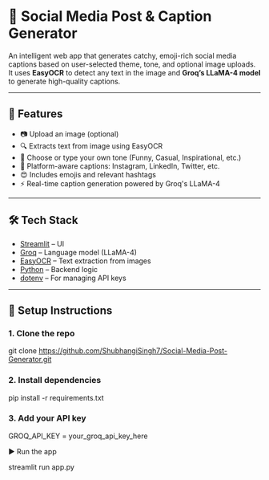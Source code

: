 # 📸 Social Media Post & Caption Generator

An intelligent web app that generates catchy, emoji-rich social media captions based on user-selected theme, tone, and optional image uploads. It uses **EasyOCR** to detect any text in the image and **Groq’s LLaMA-4 model** to generate high-quality captions.

---

## 🚀 Features

- 📷 Upload an image (optional)
- 🔍 Extracts text from image using EasyOCR
- 🎯 Choose or type your own tone (Funny, Casual, Inspirational, etc.)
- 📱 Platform-aware captions: Instagram, LinkedIn, Twitter, etc.
- 😍 Includes emojis and relevant hashtags
- ⚡ Real-time caption generation powered by Groq's LLaMA-4

---

## 🛠 Tech Stack

- [Streamlit](https://streamlit.io/) – UI
- [Groq](https://console.groq.com/) – Language model (LLaMA-4)
- [EasyOCR](https://github.com/JaidedAI/EasyOCR) – Text extraction from images
- [Python](https://www.python.org/) – Backend logic
- [dotenv](https://pypi.org/project/python-dotenv/) – For managing API keys

---

## 🔧 Setup Instructions

### 1. Clone the repo

git clone https://github.com/ShubhangiSingh7/Social-Media-Post-Generator.git

### 2. Install dependencies

pip install -r requirements.txt

### 3. Add your API key

GROQ_API_KEY = your_groq_api_key_here


▶️ Run the app

streamlit run app.py
